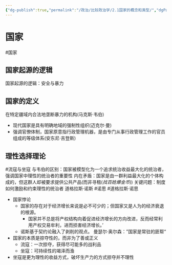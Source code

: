 ```yaml
---
{"dg-publish":true,"permalink":"/政治/比较政治学/2.1国家的概念和类型/","dgPassFrontmatter":true}
---
```



# 国家
#国家
## 国家起源的逻辑 
国家起源的逻辑：安全与暴力
## 国家的定义
在特定疆域内合法地垄断暴力的机构(马克斯·韦伯)
- 现代国家是具有明确地域的强制性组织(迈克尔·曼)
- 强调官僚体制，国家原意指行政管理机器，是由专门从事行政管理工作的官员组成的等级体系(安东尼·吉登斯)
## 理性选择理论
#流寇与坐寇 
与韦伯的区别：国家被模型化为一个追求统治收益最大化的统治者，强调国家中理性的统治者的重要性
内在矛盾：国家是由一群利益最大化的个体构成的，但这群人却被要求提供公共产品(而非寻租(*找百姓爆金币*))
关键问题：制度如何激励和约束理性的统治者
道格拉斯·诺斯
#诺思 #道格拉斯·诺思 
- 国家悖论
	- 国家的存在对于经济增长来说是必不可少的；但国家又是人为的经济衰退的根源。
		- 国家并不总是将产权结构向着促进经济增长的方向改进，反而经常利用产权交易牟利，进而损害经济增长。’
	- 诺斯基于契约论融入了剥削的观点。
曼瑟尔·奥尔森：”国家是常驻的匪帮“
- 国家的本质是掠夺性的，而非为了善或正义
	- 流寇：一次掠夺，获得尽可能多的战利品
	- 坐寇：可持续性的竭泽而渔
- 坐寇是更为理性的收益方式，破坏生产力的方式掠夺并不理性
